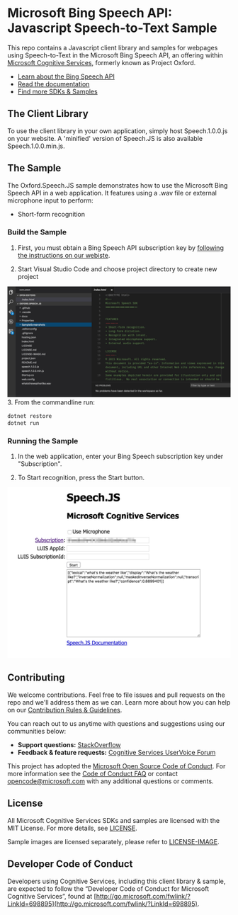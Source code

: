 # Microsoft Bing Speech API: Javascript Speech-to-Text Sample
This repo contains a Javascript client library and samples for webpages using Speech-to-Text in the Microsoft Bing Speech API, an offering within [Microsoft Cognitive Services](https://www.microsoft.com/cognitive-services), formerly known as Project Oxford.
* [Learn about the Bing Speech API](https://www.microsoft.com/cognitive-services/en-us/speech-api)
* [Read the documentation](https://www.microsoft.com/cognitive-services/en-us/speech-api/documentation/overview)
* [Find more SDKs & Samples](https://www.microsoft.com/cognitive-services/en-us/SDK-Sample?api=bing%20speech)


## The Client Library
To use the client library in your own application, simply host Speech.1.0.0.js on your website. A 'minified' version of Speech.JS is also available Speech.1.0.0.min.js.


## The Sample
The Oxford.Speech.JS sample demonstrates how to use the Microsoft Bing Speech API in a web application. It features using a .wav file or external microphone input to perform:
 * Short-form recognition

### Build the Sample
 1. First, you must obtain a Bing Speech API subscription key by [following the instructions on our webiste](<https://www.microsoft.com/cognitive-services/en-us/sign-up>).

 2. Start Visual Studio Code and choose project directory to create new project
 
 ![SampleScreenshots/SelectEmulator.jpg](SampleScreenshots/SelectEmulator.jpg)
 3. From the commandline run:

```
dotnet restore  
dotnet run
```

### Running the Sample
 1. In the web application, enter your Bing Speech subscription key under "Subscription".

 2. To Start recognition, press the Start button.

  ![SampleScreenshots/SampleRunning1.jpg](SampleScreenshots/SampleRunning1.jpg)


## Contributing
We welcome contributions. Feel free to file issues and pull requests on the repo and we'll address them as we can. Learn more about how you can help on our [Contribution Rules & Guidelines](</CONTRIBUTING.md>). 

You can reach out to us anytime with questions and suggestions using our communities below:
 - **Support questions:** [StackOverflow](<https://stackoverflow.com/questions/tagged/microsoft-cognitive>)
 - **Feedback & feature requests:** [Cognitive Services UserVoice Forum](<https://cognitive.uservoice.com>)

This project has adopted the [Microsoft Open Source Code of Conduct](https://opensource.microsoft.com/codeofconduct/). For more information see the [Code of Conduct FAQ](https://opensource.microsoft.com/codeofconduct/faq/) or contact [opencode@microsoft.com](mailto:opencode@microsoft.com) with any additional questions or comments.

## License
All Microsoft Cognitive Services SDKs and samples are licensed with the MIT License. For more details, see
[LICENSE](</LICENSE.md>).

Sample images are licensed separately, please refer to [LICENSE-IMAGE](</LICENSE-IMAGE.md>).


## Developer Code of Conduct
Developers using Cognitive Services, including this client library & sample, are expected to follow the “Developer Code of Conduct for Microsoft Cognitive Services”, found at [http://go.microsoft.com/fwlink/?LinkId=698895](http://go.microsoft.com/fwlink/?LinkId=698895).

